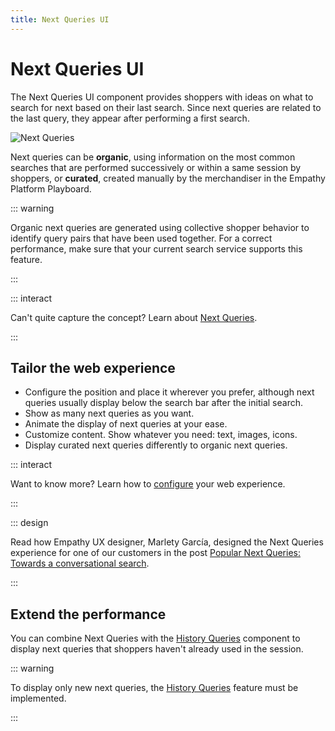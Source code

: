 ```yaml
---
title: Next Queries UI
---
```


# Next Queries UI

The Next Queries UI component provides shoppers with ideas on what to search for next based on their
last search. Since next queries are related to the last query, they appear after performing a first
search.

![Next Queries](~@assets/media/xcomponents_func_nextqueries.gif)

Next queries can be **organic**, using information on the most common searches that are performed
successively or within a same session by shoppers, or **curated**, created manually by the
merchandiser in the Empathy Platform Playboard.

::: warning

Organic next queries are generated using collective shopper behavior to identify query pairs that
have been used together. For a correct performance, make sure that your current search service
supports this feature.

:::

::: interact

Can't quite capture the concept? Learn about [Next Queries](../features/next-queries-overview.md).

:::

## Tailor the web experience

- Configure the position and place it wherever you prefer, although next queries usually display
  below the search bar after the initial search.
- Show as many next queries as you want.
- Animate the display of next queries at your ease.
- Customize content. Show whatever you need: text, images, icons.
- Display curated next queries differently to organic next queries.

::: interact

Want to know more? Learn how to
[configure](/develop-empathy-platform/ui-reference/components/next-queries) your web experience.

:::

::: design

Read how Empathy UX designer, Marlety García, designed the Next Queries experience for one of our
customers in the post
[Popular Next Queries: Towards a conversational search](https://empathy.co/blog/popular-next-searches/).

:::

## Extend the performance

You can combine Next Queries with the [History Queries](history-queries.md) component to display
next queries that shoppers haven't already used in the session.

::: warning

To display only new next queries, the [History Queries](/explore-empathy-platform/features/history-queries-overview.md)
feature must be implemented.

:::

